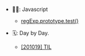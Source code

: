 - 👍🏻: Javascript

  - [regExp.prototype.test()](/docs/javascript/Trouble-Shooting-JS.md)

- 🗓: Day by Day.
  - [[201019] TIL](/docs/day-by-day/201019-TIL.md)
